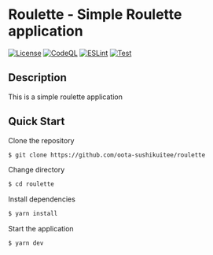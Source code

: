 # Roulette - Simple Roulette application

[![License](https://img.shields.io/github/license/oota-sushikuitee/roulette)](https://github.com/oota-sushikuitee/roulette/blob/main/LICENSE) [![CodeQL](https://github.com/oota-sushikuitee/roulette/actions/workflows/github-code-scanning/codeql/badge.svg)](https://github.com/oota-sushikuitee/roulette/actions/workflows/github-code-scanning/codeql) [![ESLint](https://github.com/oota-sushikuitee/roulette/actions/workflows/lint.yml/badge.svg)](https://github.com/oota-sushikuitee/roulette/actions/workflows/lint.yml) [![Test](https://github.com/oota-sushikuitee/roulette/actions/workflows/test.yml/badge.svg)](https://github.com/oota-sushikuitee/roulette/actions/workflows/test.yml)

## Description

This is a simple roulette application

## Quick Start

Clone the repository

```bash
$ git clone https://github.com/oota-sushikuitee/roulette
```

Change directory

```bash
$ cd roulette
```

Install dependencies

```bash
$ yarn install
```

Start the application

```bash
$ yarn dev
```
